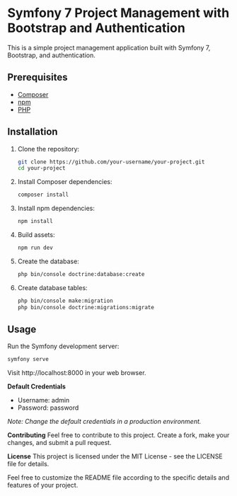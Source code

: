 # Symfony 7 Project Management with Bootstrap and Authentication

This is a simple project management application built with Symfony 7, Bootstrap, and authentication.

## Prerequisites

- [Composer](https://getcomposer.org/)
- [npm](https://www.npmjs.com/)
- [PHP](https://www.php.net/)

## Installation

1. Clone the repository:

   ```bash
   git clone https://github.com/your-username/your-project.git
   cd your-project
   ```

2. Install Composer dependencies:

   ```bash
   composer install
   ```

3. Install npm dependencies:

   ```bash
   npm install
   ```

4. Build assets:

   ```bash
   npm run dev
   ```

5. Create the database:

   ```bash
   php bin/console doctrine:database:create
   ```

6. Create database tables:

   ```bash
   php bin/console make:migration
   php bin/console doctrine:migrations:migrate
   ```

## Usage

Run the Symfony development server:

```bash
symfony serve
```

Visit http://localhost:8000 in your web browser.

**Default Credentials**

- Username: admin
- Password: password

_Note: Change the default credentials in a production environment._

**Contributing**
Feel free to contribute to this project. Create a fork, make your changes, and submit a pull request.

**License**
This project is licensed under the MIT License - see the LICENSE file for details.

Feel free to customize the README file according to the specific details and features of your project.